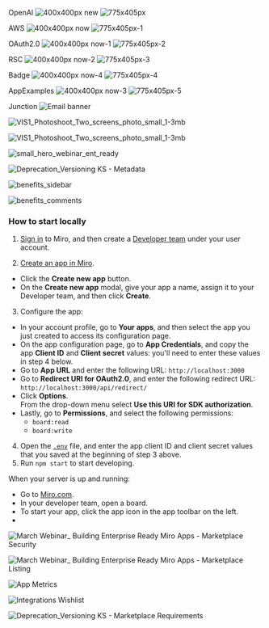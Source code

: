 OpenAI
![400x400px new](https://github.com/bishopwm/jsWorldTest/assets/10800544/a5731a8b-46a1-492a-b25b-f416262de606)
![775x405px](https://github.com/bishopwm/jsWorldTest/assets/10800544/b0630e3c-07cb-417e-a924-5d490e895f4d)

AWS
![400x400px now](https://github.com/bishopwm/jsWorldTest/assets/10800544/96e6a911-32d3-4f00-90ba-ec9d685117d2)
![775x405px-1](https://github.com/bishopwm/jsWorldTest/assets/10800544/f2a7228c-ffcc-4cac-a38d-0c4f6b50c46c)

OAuth2.0
![400x400px now-1](https://github.com/bishopwm/jsWorldTest/assets/10800544/550e9c40-b254-422a-86a6-7664aa88a83a)
![775x405px-2](https://github.com/bishopwm/jsWorldTest/assets/10800544/bd0afa70-dbe9-4b3a-bafe-8674603b5552)

RSC
![400x400px now-2](https://github.com/bishopwm/jsWorldTest/assets/10800544/ff472917-df71-4bae-badf-a91cb5a9f47c)
![775x405px-3](https://github.com/bishopwm/jsWorldTest/assets/10800544/3816b082-af23-4495-aff1-0b79d497a05b)

Badge
![400x400px now-4](https://github.com/bishopwm/jsWorldTest/assets/10800544/385d8415-9415-4322-9e64-485ee6dd0d91)
![775x405px-4](https://github.com/bishopwm/jsWorldTest/assets/10800544/d74d15af-b5f5-49e1-9fb8-49a19d04b552)

AppExamples
![400x400px now-3](https://github.com/bishopwm/jsWorldTest/assets/10800544/ddfd18c8-ab15-4442-a11b-98df51b1f685)
![775x405px-5](https://github.com/bishopwm/jsWorldTest/assets/10800544/856bf8c3-e23b-40c4-93d6-0a72183805eb)

Junction
![Email banner](https://github.com/bishopwm/jsWorldTest/assets/10800544/bc967fe1-b507-4a9b-a25b-0175bd475d42)

![VIS1_Photoshoot_Two_screens_photo_small_1-3mb](https://github.com/bishopwm/jsWorldTest/assets/10800544/37e5d050-9382-40a5-a226-51eb67f1118d)

![VIS1_Photoshoot_Two_screens_photo_small_1-3mb](https://github.com/bishopwm/jsWorldTest/assets/10800544/de203c9a-d22d-43a3-b9d8-242e7a8a1443)

![small_hero_webinar_ent_ready](https://github.com/bishopwm/jsWorldTest/assets/10800544/f1064730-1348-4e66-ba93-ce2b3f4aeb1c)

![Deprecation_Versioning KS - Metadata](https://github.com/bishopwm/jsWorldTest/assets/10800544/f49f5786-3fb8-4b09-9a53-fdc0f1f5d439)


![benefits_sidebar](https://github.com/bishopwm/jsWorldTest/assets/10800544/2cdb3317-69c7-43b3-a457-a4e73d7cde2f)

![benefits_comments](https://github.com/bishopwm/jsWorldTest/assets/10800544/d6cd7f0f-0f13-4039-905e-8c8cea94567e)


### How to start locally

1. [Sign in](https://miro.com/login/) to Miro, and then create a
   [Developer team](https://developers.miro.com/docs/create-a-developer-team)
   under your user account.

2. [Create an app in Miro](https://developers.miro.com/docs/build-your-first-hello-world-app#step-2-create-your-app-in-miro).

- Click the **Create new app** button.
- On the **Create new app** modal, give your app a name, assign it to your
  Developer team, and then click **Create**.

3. Configure the app:

- In your account profile, go to **Your apps**, and then select the app you just
  created to access its configuration page.
- On the app configuration page, go to **App Credentials**, and copy the app
  **Client ID** and **Client secret** values: you'll need to enter these values
  in step 4 below.
- Go to **App URL** and enter the following URL: `http://localhost:3000`
- Go to **Redirect URI for OAuth2.0**, and enter the following redirect URL:
  `http://localhost:3000/api/redirect/`
- Click **Options**. \
  From the drop-down menu select **Use this URI for SDK authorization**.
- Lastly, go to **Permissions**, and select the following permissions:
  - `board:read`
  - `board:write`

4. Open the [`.env`](.env) file, and enter the app client ID and client secret
   values that you saved at the beginning of step 3 above.
5. Run `npm start` to start developing.

When your server is up and running:

- Go to [Miro.com](https://miro.com).
- In your developer team, open a board.
- To start your app, click the app icon in the app toolbar on the left.
- 

![March Webinar_ Building Enterprise Ready Miro Apps - Marketplace Security](https://github.com/bishopwm/jsWorldTest/assets/10800544/3d58450c-dd4d-484a-9696-5f26cbdc0ab2)

![March Webinar_ Building Enterprise Ready Miro Apps - Marketplace Listing](https://github.com/bishopwm/jsWorldTest/assets/10800544/1f7b36c3-0e2f-4ddc-a8a6-0a3d2f0de7f4)

![App Metrics](https://github.com/bishopwm/jsWorldTest/assets/10800544/f0699495-f8d2-4489-a163-1fb08f540e80)

![Integrations Wishlist](https://github.com/bishopwm/jsWorldTest/assets/10800544/f6081e98-2e8a-4fe5-950d-a2735f4bcde4)


![Deprecation_Versioning KS - Marketplace Requirements](https://github.com/bishopwm/jsWorldTest/assets/10800544/d052190e-965a-4987-ab54-cc837b73479f)


